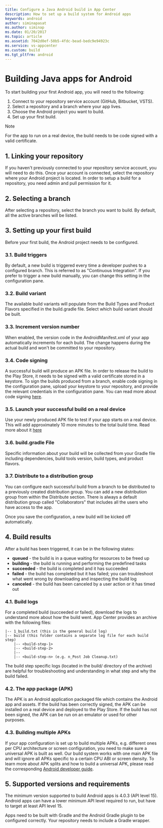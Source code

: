 ```yaml
---
title: Configure a Java Android build in App Center
description: How to set up a build system for Android apps
keywords: android
author: siminapasat
ms.author: siminap
ms.date: 01/20/2017
ms.topic: article
ms.assetid: 7042d0ef-50b5-4fdc-bead-bedc9e94923c
ms.service: vs-appcenter
ms.custom: build
ms.tgt_pltfrm: android
---
```


# Building Java apps for Android

To start building your first Android app, you will need to the following:
1. Connect to your repository service account (GitHub, Bitbucket, VSTS).
2. Select a repository and a branch where your app lives.
3. Choose the Android project you want to build.
4. Set up your first build.

> [!NOTE]
> For the app to run on a real device, the build needs to be code signed with a valid certificate.

## 1. Linking your repository
If you haven't previously connected to your repository service account, you will need to do this. Once your account is connected, select the repository where your Android project is located. In order to setup a build for a repository, you need admin and pull permission for it.

## 2. Selecting a branch
After selecting a repository, select the branch you want to build. By default, all the active branches will be listed.

## 3. Setting up your first build
Before your first build, the Android project needs to be configured.

### 3.1. Build triggers
By default, a new build is triggered every time a developer pushes to a configured branch. This is referred to as "Continuous Integration". If you prefer to trigger a new build manually, you can change this setting in the configuration pane.

### 3.2. Build variant
The available build variants will populate from the Build Types and Product Flavors specified in the build.gradle file. Select which build variant should be built.

### 3.3. Increment version number
When enabled, the version code in the AndroidManifest.xml of your app automatically increments for each build. The change happens during the actual build and won't be committed to your repository.

### 3.4. Code signing
A successful build will produce an APK file. In order to release the build to the Play Store, it needs to be signed with a valid certificate stored in a keystore. To sign the builds produced from a branch, enable code signing in the configuration pane, upload your keystore to your repository, and provide the relevant credentials in the configuration pane. You can read more about code signing [here](~/build/android/code-signing.md).

### 3.5. Launch your successful build on a real device
Use your newly produced APK file to test if your app starts on a real device. This will add approximately 10 more minutes to the total build time. Read more about it [here](~/build/build-test-integration.md)

### 3.6. build.gradle File
Specific information about your build will be collected from your Gradle file including dependencies, build tools version, build types, and product flavors.

### 3.7. Distribute to a distribution group
You can configure each successful build from a branch to be distributed to a previously created distribution group. You can add a new distribution group from within the Distribute section. There is always a default distribution group called "Collaborators" that includes all the users who have access to the app.

Once you save the configuration, a new build will be kicked off automatically.

## 4. Build results
After a build has been triggered, it can be in the following states:

* **queued** -  the build is in a queue waiting for resources to be freed up
* **building** - the build is running and performing the predefined tasks
* **succeeded** - the build is completed and it has succeeded
* **failed** - the build has completed but it has failed; you can troubleshoot what went wrong by downloading and inspecting the build log
* **canceled** - the build has been canceled by a user action or it has timed out

### 4.1. Build logs
For a completed build (succeeded or failed), download the logs to understand more about how the build went. App Center provides an archive with the following files:

```
|-- 1_build.txt (this is the general build log)
|-- build (this folder contains a separate log file for each build step)
    |-- <build-step-1>
    |-- <build-step-2>
    |--
    |-- <build-step-n> (e.g. n_Post Job Cleanup.txt)
```

The build step specific logs (located in the build/ directory of the archive) are helpful for troubleshooting and understanding in what step and why the build failed.

### 4.2. The app package (APK)
The APK is an Android application packaged file which contains the Android app and assets. If the build has been correctly signed, the APK can be installed on a real device and deployed to the Play Store. If the build has not been signed, the APK can be run on an emulator or used for other purposes.

### 4.3. Building multiple APKs
If your app configuration is set up to build multiple APKs, e.g. different ones per CPU architecture or screen configuration, you need to make sure a universal APK is built as well. Our build system works with one main APK file and will ignore all APKs specific to a certain CPU ABI or screen density. To learn more about APK splits and how to build a universal APK, please read the corresponding [Android developer guide](https://developer.android.com/studio/build/configure-apk-splits.html#configure-abi-split).

## 5. Supported versions and requirements
The minimum version supported to build Android apps is 4.0.3 (API level 15). Android apps can have a lower minimum API level required to run, but have to target at least API level 15.

Apps need to be built with Gradle and the Android Gradle plugin to be configured correctly. Your repository needs to include a Gradle wrapper.
